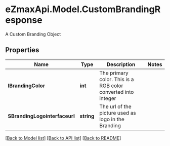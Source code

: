 # eZmaxApi.Model.CustomBrandingResponse
A Custom Branding Object

## Properties

Name | Type | Description | Notes
------------ | ------------- | ------------- | -------------
**IBrandingColor** | **int** | The primary color. This is a RGB color converted into integer | 
**SBrandingLogointerfaceurl** | **string** | The url of the picture used as logo in the Branding | 

[[Back to Model list]](../README.md#documentation-for-models) [[Back to API list]](../README.md#documentation-for-api-endpoints) [[Back to README]](../README.md)

